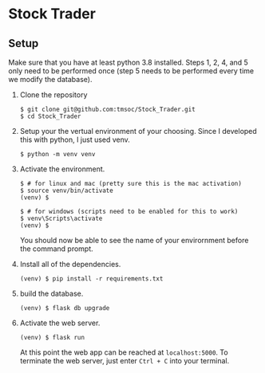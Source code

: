 # Stock Trader

## Setup

Make sure that you have at least python 3.8 installed. Steps 1, 2, 4, and 5 only need to be performed once (step 5 needs to be performed every time we modify the database). 

1. Clone the repository

    ```
    $ git clone git@github.com:tmsoc/Stock_Trader.git
    $ cd Stock_Trader
    ```

2. Setup your the vertual environment of your choosing. Since I developed this with python, I just used venv.
    ```
    $ python -m venv venv
    ```
3. Activate the environment.
    ```
    $ # for linux and mac (pretty sure this is the mac activation)
    $ source venv/bin/activate
    (venv) $
    ```
    ```
    $ # for windows (scripts need to be enabled for this to work)
    $ venv\Scripts\activate
    (venv) $
    ```
     You should now be able to see the name of your envirornment before the command prompt.
4. Install all of the dependencies. 
    ```
    (venv) $ pip install -r requirements.txt
    ```
5. build the database.
    ```
    (venv) $ flask db upgrade
    ```
6. Activate the web server.
    ```
    (venv) $ flask run
    ```
    At this point the web app can be reached at `localhost:5000`. To terminate the web server, just enter `Ctrl + C` into your terminal.

